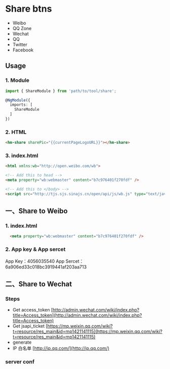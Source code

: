 # Share btns

- Weibo
- QQ Zone
- Wechat
- QQ
- Twitter
- Facebook

## Usage

### 1. Module

```ts
import { ShareModule } from 'path/to/tool/share';

@NgModule({
  imports: [
    ShareModule
  ]
})
```

### 2. HTML

```html
<hm-share sharePic="{{currentPageLogoURL}}"></hm-share>
```

### 3. index.html

```html
<html xmlns:wb="http://open.weibo.com/wb">

<!-- Add this to head -->
<meta property="wb:webmaster" content="b7c976401f270fdf" />

<!-- Add this to </body> -->
<script src="http://tjs.sjs.sinajs.cn/open/api/js/wb.js" type="text/javascript" charset="utf-8"></script>
```

## 一、Share to Weibo

### 1. index.html

```html
  <meta property="wb:webmaster" content="b7c976401f270fdf" />
```

### 2. App key & App sercet

App Key：4056035540
App Sercet：6a906ed33c018bc3919441af203aa713

## 二、Share to Wechat

### Steps

- Get access_token [http://admin.wechat.com/wiki/index.php?title=Access_token](http://admin.wechat.com/wiki/index.php?title=Access_token)
- Get jsapi_ticket [https://mp.weixin.qq.com/wiki?t=resource/res_main&id=mp1421141115](https://mp.weixin.qq.com/wiki?t=resource/res_main&id=mp1421141115)
- generate
- IP 白名单 [http://ip.qq.com/](http://ip.qq.com/)

### server conf
